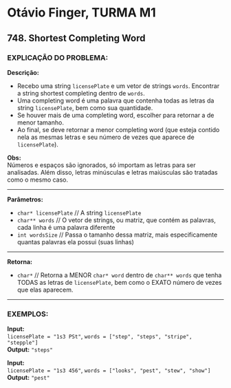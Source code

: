 # Otávio Finger, TURMA M1

## 748. Shortest Completing Word

### EXPLICAÇÃO DO PROBLEMA:

**Descrição:**  
- Recebo uma string `licensePlate` e um vetor de strings `words`. Encontrar a string shortest completing dentro de `words`.  
- Uma completing word é uma palavra que contenha todas as letras da string `licensePlate`, bem como sua quantidade.  
- Se houver mais de uma completing word, escolher para retornar a de menor tamanho.  
- Ao final, se deve retornar a menor completing word (que esteja contido nela as mesmas letras e seu número de vezes que aparece de `licensePlate`).  

**Obs:**  
Números e espaços são ignorados, só importam as letras para ser analisadas. Além disso, letras minúsculas e letras maiúsculas são tratadas como o mesmo caso.

---

**Parâmetros:**  
- `char* licensePlate` // A string `licensePlate`  
- `char** words` // O vetor de strings, ou matriz, que contém as palavras, cada linha é uma palavra diferente  
- `int wordsSize` // Passa o tamanho dessa matriz, mais especificamente quantas palavras ela possui (suas linhas)

---

**Retorna:**  
- `char*` // Retorna a MENOR `char* word` dentro de `char** words` que tenha TODAS as letras de `licensePlate`, bem como o EXATO número de vezes que elas aparecem.

---

### EXEMPLOS:

**Input:**  
`licensePlate = "1s3 PSt"`, `words = ["step", "steps", "stripe", "stepple"]`  
**Output:** `"steps"`

**Input:**  
`licensePlate = "1s3 456"`, `words = ["looks", "pest", "stew", "show"]`  
**Output:** `"pest"`
